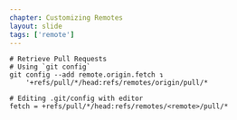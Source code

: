 ```yaml
---
chapter: Customizing Remotes
layout: slide
tags: ['remote']
---
```

 
	# Retrieve Pull Requests
	# Using `git config`
	git config --add remote.origin.fetch ↴
		'+refs/pull/*/head:refs/remotes/origin/pull/*

	# Editing .git/config with editor
    fetch = +refs/pull/*/head:refs/remotes/<remote>/pull/*
    